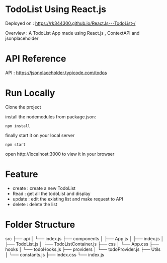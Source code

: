 # TodoList Using React.js

Deployed on : https://rk344300.github.io/ReactJs---TodoList-/

Overview : A TodoList App made using React.js , ContextAPI and jsonplaceholder

# API Reference

API : https://jsonplaceholder.typicode.com/todos

# Run Locally

Clone the project

install the nodemodules from package.json:

`npm install`

finally start it on your local server

`npm start`

open http://localhost:3000 to view it in your browser

# Feature

- create : create a new TodoList
- Read : get all the todoList and display
- update : edit the existing list and make request to API
- delete : delete the list

# Folder Structure

src
├── api
│ └── index.js
├── components
│ ├── App.js
│ ├── index.js
│ ├── TodoList.js
│ └── TodoListContainer.js
├── css
│ └── App.css
├── hooks
│ └── todoHooks.js
├── providers
│ └── todoProvider.js
├── Utils
│ └── constants.js
├── index.css
└── index.js
